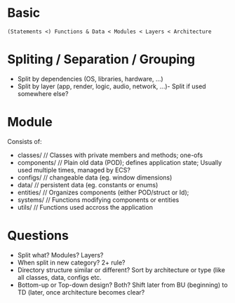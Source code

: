 # Basic
`(Statements <) Functions & Data < Modules < Layers < Architecture`

# Spliting / Separation / Grouping
- Split by dependencies (OS, libraries, hardware, ...)
- Split by layer (app, render, logic, audio, network, ...)- Split if used somewhere else?

# Module
Consists of:
- classes/    // Classes with private members and methods; one-ofs
- components/ // Plain old data (POD); defines application state; Usually used multiple times, managed by ECS?
- configs/    // changeable data (eg. window dimensions)
- data/       // persistent data (eg. constants or enums)
- entities/   // Organizes components (either POD/struct or Id);
- systems/    // Functions modifying components or entities
- utils/      // Functions used accross the application

# Questions
- Split what? Modules? Layers? 
- When split in new category? 2+ rule?
- Directory structure similar or different? Sort by architecture or type (like all classes, data, configs etc.
- Bottom-up or Top-down design? Both? Shift later from BU (beginning) to TD (later, once architecture becomes clear?

